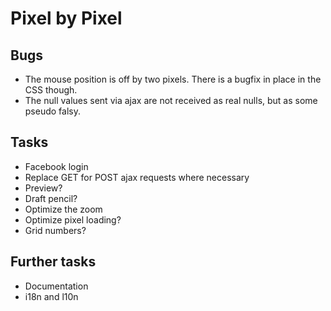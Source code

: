 Pixel by Pixel
==============

Bugs
----
* The mouse position is off by two pixels. There is a bugfix in place in the CSS though.
* The null values sent via ajax are not received as real nulls, but as some pseudo falsy.

Tasks
-----
* Facebook login
* Replace GET for POST ajax requests where necessary
* Preview?
* Draft pencil?
* Optimize the zoom
* Optimize pixel loading?
* Grid numbers?

Further tasks
-------------
* Documentation
* i18n and l10n
